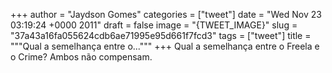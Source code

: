 
+++
author = "Jaydson Gomes"
categories = ["tweet"]
date = "Wed Nov 23 03:19:24 +0000 2011"
draft = false
image = "{TWEET_IMAGE}"
slug = "37a43a16fa055624cdb6ae71995e95d661f7fcd3"
tags = ["tweet"]
title = """Qual a semelhança entre o..."""
+++
Qual a semelhança entre o Freela e o Crime? Ambos não compensam.
